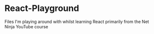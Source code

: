 # React-Playground
Files I'm playing around with whilst learning React primarily from the Net Ninja YouTube course
